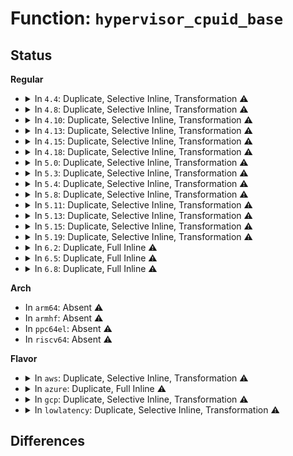 # Function: <code>hypervisor_cpuid_base</code>

## Status
<b>Regular</b>
<ul>
<li>
<details>
<summary>In <code>4.4</code>: Duplicate, Selective Inline, Transformation ⚠️</summary>

**Collision:** Static Duplication

**Inline:** Selective

**Transformation:** True

**Instances:**

```
In arch/x86/xen/enlighten.c (ffffffff8107c973)
Location: arch/x86/include/asm/processor.h:816
Inline: True
```
```
In arch/x86/kernel/kvm.c (ffffffff81063d27)
Location: arch/x86/include/asm/processor.h:816
Inline: True
Inline callers:
  - arch/x86/kernel/kvm.c:__kvm_cpuid_base
```
```
In drivers/xen/xenbus/xenbus_xs.c (ffffffff814ce8ca)
Location: arch/x86/include/asm/processor.h:816
Inline: True
Inline callers:
  - drivers/xen/xenbus/xenbus_xs.c:xs_init
```
```
In drivers/tty/hvc/hvc_xen.c (ffffffff814ff8c1)
Location: arch/x86/include/asm/processor.h:816
Inline: True
Inline callers:
  - drivers/tty/hvc/hvc_xen.c:xen_raw_console_write
```
```
In arch/x86/pci/xen.c (ffffffff81fb9046)
Location: arch/x86/include/asm/processor.h:816
Inline: True
Inline callers:
  - arch/x86/pci/xen.c:xen_msi_init
```
**Symbols:**

```
ffffffff8107c973-ffffffff8107c9fb: hypervisor_cpuid_base.constprop.25 (STB_LOCAL)
```
</details>
</li>
<li>
<details>
<summary>In <code>4.8</code>: Duplicate, Selective Inline, Transformation ⚠️</summary>

**Collision:** Static Duplication

**Inline:** Selective

**Transformation:** True

**Instances:**

```
In arch/x86/xen/enlighten.c (ffffffff8107e3d6)
Location: arch/x86/include/asm/processor.h:829
Inline: True
```
```
In arch/x86/kernel/kvm.c (ffffffff81063933)
Location: arch/x86/include/asm/processor.h:829
Inline: True
Inline callers:
  - arch/x86/kernel/kvm.c:__kvm_cpuid_base
```
```
In drivers/xen/xenbus/xenbus_xs.c (ffffffff8151f4a2)
Location: arch/x86/include/asm/processor.h:829
Inline: True
Inline callers:
  - drivers/xen/xenbus/xenbus_xs.c:xs_init
```
```
In drivers/tty/hvc/hvc_xen.c (ffffffff815504e9)
Location: arch/x86/include/asm/processor.h:829
Inline: True
Inline callers:
  - drivers/tty/hvc/hvc_xen.c:xen_raw_console_write
```
```
In arch/x86/pci/xen.c (ffffffff81fe6c1d)
Location: arch/x86/include/asm/processor.h:829
Inline: True
Inline callers:
  - arch/x86/pci/xen.c:xen_msi_init
```
**Symbols:**

```
ffffffff8107e3d6-ffffffff8107e46b: hypervisor_cpuid_base.constprop.24 (STB_LOCAL)
```
</details>
</li>
<li>
<details>
<summary>In <code>4.10</code>: Duplicate, Selective Inline, Transformation ⚠️</summary>

**Collision:** Static Duplication

**Inline:** Selective

**Transformation:** True

**Instances:**

```
In arch/x86/xen/enlighten.c (ffffffff810829e9)
Location: arch/x86/include/asm/processor.h:898
Inline: True
```
```
In arch/x86/kernel/kvm.c (ffffffff81066de3)
Location: arch/x86/include/asm/processor.h:898
Inline: True
Inline callers:
  - arch/x86/kernel/kvm.c:__kvm_cpuid_base
```
```
In drivers/xen/xenbus/xenbus_xs.c (ffffffff8154b95b)
Location: arch/x86/include/asm/processor.h:898
Inline: True
Inline callers:
  - drivers/xen/xenbus/xenbus_xs.c:xs_init
```
```
In drivers/tty/hvc/hvc_xen.c (ffffffff8157cd69)
Location: arch/x86/include/asm/processor.h:898
Inline: True
Inline callers:
  - drivers/tty/hvc/hvc_xen.c:xen_raw_console_write
```
```
In arch/x86/pci/xen.c (ffffffff82025461)
Location: arch/x86/include/asm/processor.h:898
Inline: True
Inline callers:
  - arch/x86/pci/xen.c:xen_msi_init
```
**Symbols:**

```
ffffffff810829e9-ffffffff81082a7e: hypervisor_cpuid_base.constprop.24 (STB_LOCAL)
```
</details>
</li>
<li>
<details>
<summary>In <code>4.13</code>: Duplicate, Selective Inline, Transformation ⚠️</summary>

**Collision:** Static Duplication

**Inline:** Selective

**Transformation:** True

**Instances:**

```
In arch/x86/xen/enlighten_hvm.c (ffffffff8101ba0a)
Location: arch/x86/include/asm/processor.h:918
Inline: True
```
```
In arch/x86/xen/enlighten_pv.c (ffffffff820a58f3)
Location: arch/x86/include/asm/processor.h:918
Inline: True
```
```
In arch/x86/xen/enlighten_pvh.c (ffffffff820a75eb)
Location: arch/x86/include/asm/processor.h:918
Inline: True
Inline callers:
  - arch/x86/xen/enlighten_pvh.c:xen_prepare_pvh
```
```
In arch/x86/kernel/kvm.c (ffffffff810660b5)
Location: arch/x86/include/asm/processor.h:918
Inline: True
Inline callers:
  - arch/x86/kernel/kvm.c:__kvm_cpuid_base
```
```
In drivers/xen/xenbus/xenbus_xs.c (ffffffff8155fc5f)
Location: arch/x86/include/asm/processor.h:918
Inline: True
Inline callers:
  - drivers/xen/xenbus/xenbus_xs.c:xs_init
```
```
In drivers/tty/hvc/hvc_xen.c (ffffffff81590fd7)
Location: arch/x86/include/asm/processor.h:918
Inline: True
Inline callers:
  - drivers/tty/hvc/hvc_xen.c:xen_raw_console_write
```
```
In arch/x86/pci/xen.c (ffffffff8210894e)
Location: arch/x86/include/asm/processor.h:918
Inline: True
Inline callers:
  - arch/x86/pci/xen.c:xen_msi_init
```
**Symbols:**

```
ffffffff8101ba0a-ffffffff8101bac2: hypervisor_cpuid_base.constprop.6 (STB_LOCAL)
```
</details>
</li>
<li>
<details>
<summary>In <code>4.15</code>: Duplicate, Selective Inline, Transformation ⚠️</summary>

**Collision:** Static Duplication

**Inline:** Selective

**Transformation:** True

**Instances:**

```
In arch/x86/xen/enlighten_hvm.c (ffffffff8101c6fa)
Location: arch/x86/include/asm/processor.h:945
Inline: True
```
```
In arch/x86/xen/enlighten_pv.c (ffffffff826abfba)
Location: arch/x86/include/asm/processor.h:945
Inline: True
```
```
In arch/x86/xen/enlighten_pvh.c (ffffffff826add9b)
Location: arch/x86/include/asm/processor.h:945
Inline: True
Inline callers:
  - arch/x86/xen/enlighten_pvh.c:xen_prepare_pvh
```
```
In arch/x86/kernel/kvm.c (ffffffff8106a145)
Location: arch/x86/include/asm/processor.h:945
Inline: True
Inline callers:
  - arch/x86/kernel/kvm.c:__kvm_cpuid_base
```
```
In drivers/xen/grant-table.c (ffffffff815ba70a)
Location: arch/x86/include/asm/processor.h:945
Inline: True
Inline callers:
  - drivers/xen/grant-table.c:gnttab_request_version
```
```
In drivers/xen/xenbus/xenbus_xs.c (ffffffff815c3eff)
Location: arch/x86/include/asm/processor.h:945
Inline: True
Inline callers:
  - drivers/xen/xenbus/xenbus_xs.c:xs_init
```
```
In drivers/tty/hvc/hvc_xen.c (ffffffff815f4f51)
Location: arch/x86/include/asm/processor.h:945
Inline: True
```
```
In arch/x86/pci/xen.c (ffffffff827122a6)
Location: arch/x86/include/asm/processor.h:945
Inline: True
Inline callers:
  - arch/x86/pci/xen.c:xen_msi_init
```
**Symbols:**

```
ffffffff8101c6fa-ffffffff8101c7b2: hypervisor_cpuid_base.constprop.7 (STB_LOCAL)
```
</details>
</li>
<li>
<details>
<summary>In <code>4.18</code>: Duplicate, Selective Inline, Transformation ⚠️</summary>

**Collision:** Static Duplication

**Inline:** Selective

**Transformation:** True

**Instances:**

```
In arch/x86/xen/enlighten_hvm.c (ffffffff8101d11a)
Location: arch/x86/include/asm/processor.h:959
Inline: True
Direct callers:
  - arch/x86/xen/enlighten_hvm.c:xen_platform_hvm
  - arch/x86/xen/enlighten_hvm.c:xen_hvm_guest_init
```
```
In arch/x86/xen/enlighten_pv.c (0)
Location: arch/x86/include/asm/processor.h:959
Inline: True
Inline callers:
  - arch/x86/xen/enlighten_pv.c:xen_platform_pv
```
```
In arch/x86/xen/enlighten_pvh.c (ffffffff826d7139)
Location: arch/x86/include/asm/processor.h:959
Inline: True
Inline callers:
  - arch/x86/xen/enlighten_pvh.c:xen_prepare_pvh
```
```
In arch/x86/kernel/kvm.c (0)
Location: arch/x86/include/asm/processor.h:959
Inline: True
Inline callers:
  - arch/x86/kernel/kvm.c:__kvm_cpuid_base
```
```
In arch/x86/kernel/jailhouse.c (0)
Location: arch/x86/include/asm/processor.h:959
Inline: True
```
```
In drivers/xen/grant-table.c (0)
Location: arch/x86/include/asm/processor.h:959
Inline: True
```
```
In drivers/xen/xenbus/xenbus_xs.c (0)
Location: arch/x86/include/asm/processor.h:959
Inline: True
Inline callers:
  - drivers/xen/xenbus/xenbus_xs.c:xs_init
```
```
In drivers/tty/hvc/hvc_xen.c (ffffffff8162ec0d)
Location: arch/x86/include/asm/processor.h:959
Inline: True
Inline callers:
  - drivers/tty/hvc/hvc_xen.c:xen_raw_console_write
```
```
In arch/x86/pci/xen.c (0)
Location: arch/x86/include/asm/processor.h:959
Inline: True
Inline callers:
  - arch/x86/pci/xen.c:xen_msi_init
```
**Symbols:**

```
ffffffff8101d11a-ffffffff8101d1d2: hypervisor_cpuid_base.constprop.3 (STB_LOCAL)
```
</details>
</li>
<li>
<details>
<summary>In <code>5.0</code>: Duplicate, Selective Inline, Transformation ⚠️</summary>

**Collision:** Static Duplication

**Inline:** Selective

**Transformation:** True

**Instances:**

```
In arch/x86/xen/enlighten_hvm.c (ffffffff8101c7fa)
Location: arch/x86/include/asm/processor.h:954
Inline: True
Direct callers:
  - arch/x86/xen/enlighten_hvm.c:xen_platform_hvm
  - arch/x86/xen/enlighten_hvm.c:xen_hvm_guest_init
```
```
In arch/x86/xen/enlighten_pv.c (0)
Location: arch/x86/include/asm/processor.h:954
Inline: True
Inline callers:
  - arch/x86/xen/enlighten_pv.c:xen_platform_pv
```
```
In arch/x86/xen/enlighten_pvh.c (ffffffff8288d1d1)
Location: arch/x86/include/asm/processor.h:954
Inline: True
Inline callers:
  - arch/x86/xen/enlighten_pvh.c:xen_pvh_init
```
```
In arch/x86/platform/pvh/enlighten.c (ffffffff8288e84a)
Location: arch/x86/include/asm/processor.h:954
Inline: True
Inline callers:
  - arch/x86/platform/pvh/enlighten.c:xen_prepare_pvh
```
```
In arch/x86/kernel/kvm.c (0)
Location: arch/x86/include/asm/processor.h:954
Inline: True
Inline callers:
  - arch/x86/kernel/kvm.c:__kvm_cpuid_base
```
```
In arch/x86/kernel/jailhouse.c (0)
Location: arch/x86/include/asm/processor.h:954
Inline: True
```
```
In drivers/xen/grant-table.c (0)
Location: arch/x86/include/asm/processor.h:954
Inline: True
```
```
In drivers/xen/xenbus/xenbus_xs.c (0)
Location: arch/x86/include/asm/processor.h:954
Inline: True
Inline callers:
  - drivers/xen/xenbus/xenbus_xs.c:xs_init
```
```
In drivers/tty/hvc/hvc_xen.c (ffffffff8164c222)
Location: arch/x86/include/asm/processor.h:954
Inline: True
```
```
In arch/x86/pci/xen.c (0)
Location: arch/x86/include/asm/processor.h:954
Inline: True
Inline callers:
  - arch/x86/pci/xen.c:xen_msi_init
```
**Symbols:**

```
ffffffff8101c7fa-ffffffff8101c8b2: hypervisor_cpuid_base.constprop.3 (STB_LOCAL)
```
</details>
</li>
<li>
<details>
<summary>In <code>5.3</code>: Duplicate, Selective Inline, Transformation ⚠️</summary>

**Collision:** Static Duplication

**Inline:** Selective

**Transformation:** True

**Instances:**

```
In arch/x86/xen/enlighten_hvm.c (ffffffff8101e32a)
Location: arch/x86/include/asm/processor.h:944
Inline: True
Direct callers:
  - arch/x86/xen/enlighten_hvm.c:xen_platform_hvm
  - arch/x86/xen/enlighten_hvm.c:xen_parse_nopv
  - arch/x86/xen/enlighten_hvm.c:xen_hvm_guest_init
```
```
In arch/x86/xen/enlighten_pv.c (0)
Location: arch/x86/include/asm/processor.h:944
Inline: True
Inline callers:
  - arch/x86/xen/enlighten_pv.c:xen_platform_pv
```
```
In arch/x86/xen/enlighten_pvh.c (ffffffff828a4666)
Location: arch/x86/include/asm/processor.h:944
Inline: True
Inline callers:
  - arch/x86/xen/enlighten_pvh.c:xen_pvh_init
```
```
In arch/x86/platform/pvh/enlighten.c (ffffffff828a5df1)
Location: arch/x86/include/asm/processor.h:944
Inline: True
Inline callers:
  - arch/x86/platform/pvh/enlighten.c:xen_prepare_pvh
```
```
In arch/x86/kernel/cpu/acrn.c (ffffffff828b086f)
Location: arch/x86/include/asm/processor.h:944
Inline: True
Inline callers:
  - arch/x86/kernel/cpu/acrn.c:acrn_detect
```
```
In arch/x86/kernel/kvm.c (0)
Location: arch/x86/include/asm/processor.h:944
Inline: True
Inline callers:
  - arch/x86/kernel/kvm.c:__kvm_cpuid_base
```
```
In arch/x86/kernel/jailhouse.c (ffffffff810783c0)
Location: arch/x86/include/asm/processor.h:944
Inline: True
Inline callers:
  - arch/x86/kernel/jailhouse.c:jailhouse_paravirt
Direct callers:
  - arch/x86/kernel/jailhouse.c:jailhouse_detect
```
```
In drivers/xen/grant-table.c (0)
Location: arch/x86/include/asm/processor.h:944
Inline: True
```
```
In drivers/xen/xenbus/xenbus_xs.c (0)
Location: arch/x86/include/asm/processor.h:944
Inline: True
Inline callers:
  - drivers/xen/xenbus/xenbus_xs.c:xs_init
```
```
In drivers/tty/hvc/hvc_xen.c (ffffffff81681013)
Location: arch/x86/include/asm/processor.h:944
Inline: True
```
```
In arch/x86/pci/xen.c (0)
Location: arch/x86/include/asm/processor.h:944
Inline: True
Inline callers:
  - arch/x86/pci/xen.c:xen_msi_init
```
**Symbols:**

```
ffffffff8101e32a-ffffffff8101e3da: hypervisor_cpuid_base.constprop.0 (STB_LOCAL)
ffffffff810783c0-ffffffff81078468: hypervisor_cpuid_base.constprop.0 (STB_LOCAL)
```
</details>
</li>
<li>
<details>
<summary>In <code>5.4</code>: Duplicate, Selective Inline, Transformation ⚠️</summary>

**Collision:** Static Duplication

**Inline:** Selective

**Transformation:** True

**Instances:**

```
In arch/x86/xen/enlighten_hvm.c (ffffffff8101ecaa)
Location: arch/x86/include/asm/processor.h:944
Inline: True
Direct callers:
  - arch/x86/xen/enlighten_hvm.c:xen_platform_hvm
  - arch/x86/xen/enlighten_hvm.c:xen_parse_nopv
  - arch/x86/xen/enlighten_hvm.c:xen_hvm_guest_init
```
```
In arch/x86/xen/enlighten_pv.c (0)
Location: arch/x86/include/asm/processor.h:944
Inline: True
Inline callers:
  - arch/x86/xen/enlighten_pv.c:xen_platform_pv
```
```
In arch/x86/xen/enlighten_pvh.c (ffffffff828a76f6)
Location: arch/x86/include/asm/processor.h:944
Inline: True
Inline callers:
  - arch/x86/xen/enlighten_pvh.c:xen_pvh_init
```
```
In arch/x86/platform/pvh/enlighten.c (ffffffff828a8df9)
Location: arch/x86/include/asm/processor.h:944
Inline: True
Inline callers:
  - arch/x86/platform/pvh/enlighten.c:xen_prepare_pvh
```
```
In arch/x86/kernel/cpu/acrn.c (ffffffff828b3cbc)
Location: arch/x86/include/asm/processor.h:944
Inline: True
Inline callers:
  - arch/x86/kernel/cpu/acrn.c:acrn_detect
```
```
In arch/x86/kernel/kvm.c (0)
Location: arch/x86/include/asm/processor.h:944
Inline: True
Inline callers:
  - arch/x86/kernel/kvm.c:__kvm_cpuid_base
```
```
In arch/x86/kernel/jailhouse.c (ffffffff81079410)
Location: arch/x86/include/asm/processor.h:944
Inline: True
Inline callers:
  - arch/x86/kernel/jailhouse.c:jailhouse_paravirt
Direct callers:
  - arch/x86/kernel/jailhouse.c:jailhouse_detect
```
```
In drivers/xen/grant-table.c (0)
Location: arch/x86/include/asm/processor.h:944
Inline: True
```
```
In drivers/xen/xenbus/xenbus_xs.c (0)
Location: arch/x86/include/asm/processor.h:944
Inline: True
Inline callers:
  - drivers/xen/xenbus/xenbus_xs.c:xs_init
```
```
In drivers/tty/hvc/hvc_xen.c (ffffffff816a36c3)
Location: arch/x86/include/asm/processor.h:944
Inline: True
```
```
In arch/x86/pci/xen.c (0)
Location: arch/x86/include/asm/processor.h:944
Inline: True
Inline callers:
  - arch/x86/pci/xen.c:xen_msi_init
```
**Symbols:**

```
ffffffff8101ecaa-ffffffff8101ed5a: hypervisor_cpuid_base.constprop.0 (STB_LOCAL)
ffffffff81079410-ffffffff810794b8: hypervisor_cpuid_base.constprop.0 (STB_LOCAL)
```
</details>
</li>
<li>
<details>
<summary>In <code>5.8</code>: Duplicate, Selective Inline, Transformation ⚠️</summary>

**Collision:** Static Duplication

**Inline:** Selective

**Transformation:** True

**Instances:**

```
In arch/x86/xen/enlighten_hvm.c (ffffffff81021277)
Location: arch/x86/include/asm/processor.h:946
Inline: True
Direct callers:
  - arch/x86/xen/enlighten_hvm.c:xen_platform_hvm
  - arch/x86/xen/enlighten_hvm.c:xen_parse_nopv
  - arch/x86/xen/enlighten_hvm.c:init_hvm_pv_info
```
```
In arch/x86/xen/enlighten_pv.c (ffffffff82ccbabf)
Location: arch/x86/include/asm/processor.h:946
Inline: True
Inline callers:
  - arch/x86/xen/enlighten_pv.c:xen_platform_pv
```
```
In arch/x86/xen/enlighten_pvh.c (ffffffff82ccdad4)
Location: arch/x86/include/asm/processor.h:946
Inline: True
Inline callers:
  - arch/x86/xen/enlighten_pvh.c:xen_pvh_init
```
```
In arch/x86/platform/pvh/enlighten.c (ffffffff82cce764)
Location: arch/x86/include/asm/processor.h:946
Inline: True
Inline callers:
  - arch/x86/platform/pvh/enlighten.c:xen_prepare_pvh
```
```
In arch/x86/kernel/cpu/acrn.c (ffffffff82cd8d66)
Location: arch/x86/include/asm/processor.h:946
Inline: True
Inline callers:
  - arch/x86/kernel/cpu/acrn.c:acrn_detect
```
```
In arch/x86/kernel/kvm.c (0)
Location: arch/x86/include/asm/processor.h:946
Inline: True
Inline callers:
  - arch/x86/kernel/kvm.c:__kvm_cpuid_base
```
```
In arch/x86/kernel/jailhouse.c (ffffffff810807ab)
Location: arch/x86/include/asm/processor.h:946
Inline: True
```
```
In drivers/xen/grant-table.c (0)
Location: arch/x86/include/asm/processor.h:946
Inline: True
Inline callers:
  - drivers/xen/grant-table.c:gnttab_need_v2
```
```
In drivers/xen/xenbus/xenbus_xs.c (ffffffff8171c151)
Location: arch/x86/include/asm/processor.h:946
Inline: True
Inline callers:
  - drivers/xen/xenbus/xenbus_xs.c:xen_strict_xenbus_quirk
```
```
In drivers/tty/hvc/hvc_xen.c (ffffffff81755c28)
Location: arch/x86/include/asm/processor.h:946
Inline: True
```
```
In arch/x86/pci/xen.c (ffffffff82d31aa4)
Location: arch/x86/include/asm/processor.h:946
Inline: True
Inline callers:
  - arch/x86/pci/xen.c:xen_msi_init
```
**Symbols:**

```
ffffffff81021277-ffffffff8102130c: hypervisor_cpuid_base.constprop.0 (STB_LOCAL)
```
</details>
</li>
<li>
<details>
<summary>In <code>5.11</code>: Duplicate, Selective Inline, Transformation ⚠️</summary>

**Collision:** Static Duplication

**Inline:** Selective

**Transformation:** True

**Instances:**

```
In arch/x86/xen/enlighten_hvm.c (ffffffff81bd28be)
Location: arch/x86/include/asm/processor.h:812
Inline: True
Direct callers:
  - arch/x86/xen/enlighten_hvm.c:xen_platform_hvm
  - arch/x86/xen/enlighten_hvm.c:xen_parse_nopv
  - arch/x86/xen/enlighten_hvm.c:init_hvm_pv_info
```
```
In arch/x86/xen/enlighten_pv.c (ffffffff82fb792d)
Location: arch/x86/include/asm/processor.h:812
Inline: True
Inline callers:
  - arch/x86/xen/enlighten_pv.c:xen_platform_pv
```
```
In arch/x86/xen/enlighten_pvh.c (ffffffff82fb9904)
Location: arch/x86/include/asm/processor.h:812
Inline: True
Inline callers:
  - arch/x86/xen/enlighten_pvh.c:xen_pvh_init
```
```
In arch/x86/platform/pvh/enlighten.c (ffffffff82fba5c0)
Location: arch/x86/include/asm/processor.h:812
Inline: True
Inline callers:
  - arch/x86/platform/pvh/enlighten.c:xen_prepare_pvh
```
```
In arch/x86/kernel/cpu/acrn.c (ffffffff82fc5184)
Location: arch/x86/include/asm/processor.h:812
Inline: True
Inline callers:
  - arch/x86/kernel/cpu/acrn.c:acrn_detect
```
```
In arch/x86/kernel/kvm.c (0)
Location: arch/x86/include/asm/processor.h:812
Inline: True
Inline callers:
  - arch/x86/kernel/kvm.c:__kvm_cpuid_base
```
```
In arch/x86/kernel/jailhouse.c (ffffffff810803c1)
Location: arch/x86/include/asm/processor.h:812
Inline: True
```
```
In drivers/xen/grant-table.c (0)
Location: arch/x86/include/asm/processor.h:812
Inline: True
Inline callers:
  - drivers/xen/grant-table.c:gnttab_need_v2
```
```
In drivers/xen/xenbus/xenbus_xs.c (ffffffff81739101)
Location: arch/x86/include/asm/processor.h:812
Inline: True
Inline callers:
  - drivers/xen/xenbus/xenbus_xs.c:xen_strict_xenbus_quirk
```
```
In drivers/tty/hvc/hvc_xen.c (ffffffff81770e98)
Location: arch/x86/include/asm/processor.h:812
Inline: True
```
```
In arch/x86/pci/xen.c (ffffffff83020ae4)
Location: arch/x86/include/asm/processor.h:812
Inline: True
Inline callers:
  - arch/x86/pci/xen.c:xen_hvm_msi_init
```
**Symbols:**

```
ffffffff81bd28be-ffffffff81bd2953: hypervisor_cpuid_base.constprop.0 (STB_LOCAL)
```
</details>
</li>
<li>
<details>
<summary>In <code>5.13</code>: Duplicate, Selective Inline, Transformation ⚠️</summary>

**Collision:** Static Duplication

**Inline:** Selective

**Transformation:** True

**Instances:**

```
In arch/x86/xen/enlighten_hvm.c (ffffffff81bc4a5c)
Location: arch/x86/include/asm/processor.h:796
Inline: True
Direct callers:
  - arch/x86/xen/enlighten_hvm.c:xen_platform_hvm
  - arch/x86/xen/enlighten_hvm.c:xen_parse_nopv
  - arch/x86/xen/enlighten_hvm.c:init_hvm_pv_info
```
```
In arch/x86/xen/enlighten_pv.c (ffffffff831c1ec3)
Location: arch/x86/include/asm/processor.h:796
Inline: True
Inline callers:
  - arch/x86/xen/enlighten_pv.c:xen_platform_pv
```
```
In arch/x86/xen/enlighten_pvh.c (ffffffff831c3fc4)
Location: arch/x86/include/asm/processor.h:796
Inline: True
Inline callers:
  - arch/x86/xen/enlighten_pvh.c:xen_pvh_init
```
```
In arch/x86/platform/pvh/enlighten.c (ffffffff831c4b45)
Location: arch/x86/include/asm/processor.h:796
Inline: True
Inline callers:
  - arch/x86/platform/pvh/enlighten.c:xen_prepare_pvh
```
```
In arch/x86/kernel/cpu/acrn.c (ffffffff831cfa90)
Location: arch/x86/include/asm/processor.h:796
Inline: True
Inline callers:
  - arch/x86/kernel/cpu/acrn.c:acrn_detect
```
```
In arch/x86/kernel/kvm.c (0)
Location: arch/x86/include/asm/processor.h:796
Inline: True
Inline callers:
  - arch/x86/kernel/kvm.c:__kvm_cpuid_base
```
```
In arch/x86/kernel/jailhouse.c (ffffffff81081261)
Location: arch/x86/include/asm/processor.h:796
Inline: True
```
```
In drivers/xen/grant-table.c (0)
Location: arch/x86/include/asm/processor.h:796
Inline: True
Inline callers:
  - drivers/xen/grant-table.c:gnttab_request_version
```
```
In drivers/xen/xenbus/xenbus_xs.c (0)
Location: arch/x86/include/asm/processor.h:796
Inline: True
Inline callers:
  - drivers/xen/xenbus/xenbus_xs.c:xs_init
```
```
In drivers/tty/hvc/hvc_xen.c (ffffffff81754958)
Location: arch/x86/include/asm/processor.h:796
Inline: True
```
```
In arch/x86/pci/xen.c (ffffffff8322bcb2)
Location: arch/x86/include/asm/processor.h:796
Inline: True
Inline callers:
  - arch/x86/pci/xen.c:xen_hvm_msi_init
```
**Symbols:**

```
ffffffff81bc4a5c-ffffffff81bc4af1: hypervisor_cpuid_base.constprop.0 (STB_LOCAL)
```
</details>
</li>
<li>
<details>
<summary>In <code>5.15</code>: Duplicate, Selective Inline, Transformation ⚠️</summary>

**Collision:** Static Duplication

**Inline:** Selective

**Transformation:** True

**Instances:**

```
In arch/x86/xen/enlighten_hvm.c (ffffffff81c970f1)
Location: arch/x86/include/asm/processor.h:811
Inline: True
Direct callers:
  - arch/x86/xen/enlighten_hvm.c:xen_platform_hvm
  - arch/x86/xen/enlighten_hvm.c:xen_parse_nopv
  - arch/x86/xen/enlighten_hvm.c:init_hvm_pv_info
```
```
In arch/x86/xen/enlighten_pv.c (ffffffff832a2911)
Location: arch/x86/include/asm/processor.h:811
Inline: True
Inline callers:
  - arch/x86/xen/enlighten_pv.c:xen_platform_pv
```
```
In arch/x86/xen/enlighten_pvh.c (ffffffff832a4b24)
Location: arch/x86/include/asm/processor.h:811
Inline: True
Inline callers:
  - arch/x86/xen/enlighten_pvh.c:xen_pvh_init
```
```
In arch/x86/platform/pvh/enlighten.c (ffffffff832a579e)
Location: arch/x86/include/asm/processor.h:811
Inline: True
Inline callers:
  - arch/x86/platform/pvh/enlighten.c:xen_prepare_pvh
```
```
In arch/x86/kernel/cpu/acrn.c (ffffffff832b1f1f)
Location: arch/x86/include/asm/processor.h:811
Inline: True
Inline callers:
  - arch/x86/kernel/cpu/acrn.c:acrn_detect
```
```
In arch/x86/kernel/kvm.c (0)
Location: arch/x86/include/asm/processor.h:811
Inline: True
Inline callers:
  - arch/x86/kernel/kvm.c:__kvm_cpuid_base
```
```
In arch/x86/kernel/jailhouse.c (ffffffff81090211)
Location: arch/x86/include/asm/processor.h:811
Inline: True
```
```
In drivers/xen/grant-table.c (0)
Location: arch/x86/include/asm/processor.h:811
Inline: True
Inline callers:
  - drivers/xen/grant-table.c:gnttab_request_version
```
```
In drivers/xen/xenbus/xenbus_xs.c (0)
Location: arch/x86/include/asm/processor.h:811
Inline: True
Inline callers:
  - drivers/xen/xenbus/xenbus_xs.c:xs_init
```
```
In drivers/tty/hvc/hvc_xen.c (ffffffff817d8018)
Location: arch/x86/include/asm/processor.h:811
Inline: True
```
```
In arch/x86/pci/xen.c (ffffffff833164d7)
Location: arch/x86/include/asm/processor.h:811
Inline: True
Inline callers:
  - arch/x86/pci/xen.c:xen_hvm_msi_init
```
**Symbols:**

```
ffffffff81c970f1-ffffffff81c97186: hypervisor_cpuid_base.constprop.0 (STB_LOCAL)
```
</details>
</li>
<li>
<details>
<summary>In <code>5.19</code>: Duplicate, Selective Inline, Transformation ⚠️</summary>

**Collision:** Static Duplication

**Inline:** Selective

**Transformation:** True

**Instances:**

```
In arch/x86/xen/enlighten_hvm.c (ffffffff81e4651d)
Location: arch/x86/include/asm/processor.h:814
Inline: True
Direct callers:
  - arch/x86/xen/enlighten_hvm.c:xen_platform_hvm
  - arch/x86/xen/enlighten_hvm.c:msi_ext_dest_id
  - arch/x86/xen/enlighten_hvm.c:xen_parse_nopv
  - arch/x86/xen/enlighten_hvm.c:init_hvm_pv_info
```
```
In arch/x86/xen/enlighten_pv.c (ffffffff83451c9c)
Location: arch/x86/include/asm/processor.h:814
Inline: True
Inline callers:
  - arch/x86/xen/enlighten_pv.c:xen_platform_pv
```
```
In arch/x86/xen/enlighten_pvh.c (ffffffff83453ce3)
Location: arch/x86/include/asm/processor.h:814
Inline: True
Inline callers:
  - arch/x86/xen/enlighten_pvh.c:xen_pvh_init
```
```
In arch/x86/platform/pvh/enlighten.c (ffffffff834547e0)
Location: arch/x86/include/asm/processor.h:814
Inline: True
Inline callers:
  - arch/x86/platform/pvh/enlighten.c:xen_prepare_pvh
```
```
In arch/x86/kernel/cpu/acrn.c (ffffffff83463213)
Location: arch/x86/include/asm/processor.h:814
Inline: True
Inline callers:
  - arch/x86/kernel/cpu/acrn.c:acrn_detect
```
```
In arch/x86/kernel/kvm.c (ffffffff8109ee48)
Location: arch/x86/include/asm/processor.h:814
Inline: True
Inline callers:
  - arch/x86/kernel/kvm.c:__kvm_cpuid_base
```
```
In arch/x86/kernel/jailhouse.c (ffffffff810a1111)
Location: arch/x86/include/asm/processor.h:814
Inline: True
```
```
In drivers/xen/grant-table.c (ffffffff818c8a6a)
Location: arch/x86/include/asm/processor.h:814
Inline: True
```
```
In drivers/xen/xenbus/xenbus_xs.c (ffffffff818d691c)
Location: arch/x86/include/asm/processor.h:814
Inline: True
Inline callers:
  - drivers/xen/xenbus/xenbus_xs.c:xs_init
```
```
In drivers/tty/hvc/hvc_xen.c (ffffffff81916285)
Location: arch/x86/include/asm/processor.h:814
Inline: True
```
```
In arch/x86/pci/xen.c (ffffffff834d0e4f)
Location: arch/x86/include/asm/processor.h:814
Inline: True
Inline callers:
  - arch/x86/pci/xen.c:xen_hvm_msi_init
```
**Symbols:**

```
ffffffff81e4651d-ffffffff81e465c3: hypervisor_cpuid_base.constprop.0 (STB_LOCAL)
```
</details>
</li>
<li>
<details>
<summary>In <code>6.2</code>: Duplicate, Full Inline ⚠️</summary>

**Collision:** Static Duplication

**Inline:** Full

**Transformation:** False

**Instances:**

```
In arch/x86/xen/enlighten_hvm.c (ffffffff83e6b8f1)
Location: arch/x86/include/asm/cpuid.h:156
Inline: True
Inline callers:
  - arch/x86/xen/enlighten_hvm.c:xen_platform_hvm
  - arch/x86/xen/enlighten_hvm.c:msi_ext_dest_id
  - arch/x86/xen/enlighten_hvm.c:xen_parse_nopv
  - arch/x86/xen/enlighten_hvm.c:init_hvm_pv_info
```
```
In arch/x86/xen/enlighten_pv.c (ffffffff83e6e94c)
Location: arch/x86/include/asm/cpuid.h:156
Inline: True
Inline callers:
  - arch/x86/xen/enlighten_pv.c:xen_platform_pv
```
```
In arch/x86/xen/enlighten_pvh.c (ffffffff83e71472)
Location: arch/x86/include/asm/cpuid.h:156
Inline: True
Inline callers:
  - arch/x86/xen/enlighten_pvh.c:xen_pvh_init
```
```
In arch/x86/platform/pvh/enlighten.c (ffffffff83e72291)
Location: arch/x86/include/asm/cpuid.h:156
Inline: True
Inline callers:
  - arch/x86/platform/pvh/enlighten.c:xen_prepare_pvh
```
```
In arch/x86/kernel/cpu/acrn.c (ffffffff83e85c34)
Location: arch/x86/include/asm/cpuid.h:156
Inline: True
Inline callers:
  - arch/x86/kernel/cpu/acrn.c:acrn_detect
```
```
In arch/x86/kernel/kvm.c (ffffffff810b68e8)
Location: arch/x86/include/asm/cpuid.h:156
Inline: True
Inline callers:
  - arch/x86/kernel/kvm.c:__kvm_cpuid_base
```
```
In arch/x86/kernel/jailhouse.c (ffffffff810b9021)
Location: arch/x86/include/asm/cpuid.h:156
Inline: True
```
```
In drivers/xen/grant-table.c (ffffffff81a19838)
Location: arch/x86/include/asm/cpuid.h:156
Inline: True
Inline callers:
  - drivers/xen/grant-table.c:gnttab_request_version
```
```
In drivers/xen/events/events_base.c (ffffffff83eea886)
Location: arch/x86/include/asm/cpuid.h:156
Inline: True
Inline callers:
  - drivers/xen/events/events_base.c:xen_init_setup_upcall_vector
```
```
In drivers/xen/xenbus/xenbus_xs.c (ffffffff81a28e72)
Location: arch/x86/include/asm/cpuid.h:156
Inline: True
Inline callers:
  - drivers/xen/xenbus/xenbus_xs.c:xs_init
```
```
In drivers/tty/hvc/hvc_xen.c (ffffffff81a719a5)
Location: arch/x86/include/asm/cpuid.h:156
Inline: True
```
```
In arch/x86/pci/xen.c (ffffffff83f14fc3)
Location: arch/x86/include/asm/cpuid.h:156
Inline: True
Inline callers:
  - arch/x86/pci/xen.c:xen_hvm_msi_init
```
</details>
</li>
<li>
<details>
<summary>In <code>6.5</code>: Duplicate, Full Inline ⚠️</summary>

**Collision:** Static Duplication

**Inline:** Full

**Transformation:** False

**Instances:**

```
In arch/x86/xen/time.c (ffffffff8368b6c6)
Location: arch/x86/include/asm/cpuid.h:156
Inline: True
Inline callers:
  - arch/x86/xen/time.c:xen_time_init
```
```
In arch/x86/xen/enlighten_hvm.c (ffffffff8368c391)
Location: arch/x86/include/asm/cpuid.h:156
Inline: True
Inline callers:
  - arch/x86/xen/enlighten_hvm.c:xen_platform_hvm
  - arch/x86/xen/enlighten_hvm.c:msi_ext_dest_id
  - arch/x86/xen/enlighten_hvm.c:xen_parse_nopv
  - arch/x86/xen/enlighten_hvm.c:init_hvm_pv_info
```
```
In arch/x86/xen/enlighten_pv.c (ffffffff8368f2cc)
Location: arch/x86/include/asm/cpuid.h:156
Inline: True
Inline callers:
  - arch/x86/xen/enlighten_pv.c:xen_platform_pv
```
```
In arch/x86/xen/enlighten_pvh.c (ffffffff836922c1)
Location: arch/x86/include/asm/cpuid.h:156
Inline: True
Inline callers:
  - arch/x86/xen/enlighten_pvh.c:xen_pvh_init
```
```
In arch/x86/platform/pvh/enlighten.c (ffffffff836931a1)
Location: arch/x86/include/asm/cpuid.h:156
Inline: True
Inline callers:
  - arch/x86/platform/pvh/enlighten.c:xen_prepare_pvh
```
```
In arch/x86/kernel/cpu/acrn.c (ffffffff836a9174)
Location: arch/x86/include/asm/cpuid.h:156
Inline: True
Inline callers:
  - arch/x86/kernel/cpu/acrn.c:acrn_detect
```
```
In arch/x86/kernel/kvm.c (ffffffff810b9a28)
Location: arch/x86/include/asm/cpuid.h:156
Inline: True
Inline callers:
  - arch/x86/kernel/kvm.c:__kvm_cpuid_base
```
```
In arch/x86/kernel/jailhouse.c (ffffffff810bc1f1)
Location: arch/x86/include/asm/cpuid.h:156
Inline: True
```
```
In drivers/xen/grant-table.c (ffffffff81a628b8)
Location: arch/x86/include/asm/cpuid.h:156
Inline: True
Inline callers:
  - drivers/xen/grant-table.c:gnttab_request_version
```
```
In drivers/xen/events/events_base.c (ffffffff83710276)
Location: arch/x86/include/asm/cpuid.h:156
Inline: True
Inline callers:
  - drivers/xen/events/events_base.c:xen_init_setup_upcall_vector
```
```
In drivers/xen/xenbus/xenbus_xs.c (ffffffff81a72572)
Location: arch/x86/include/asm/cpuid.h:156
Inline: True
Inline callers:
  - drivers/xen/xenbus/xenbus_xs.c:xs_init
```
```
In drivers/tty/hvc/hvc_xen.c (ffffffff81abc255)
Location: arch/x86/include/asm/cpuid.h:156
Inline: True
```
```
In arch/x86/pci/xen.c (ffffffff8373b743)
Location: arch/x86/include/asm/cpuid.h:156
Inline: True
Inline callers:
  - arch/x86/pci/xen.c:xen_hvm_msi_init
```
</details>
</li>
<li>
<details>
<summary>In <code>6.8</code>: Duplicate, Full Inline ⚠️</summary>

**Collision:** Static Duplication

**Inline:** Full

**Transformation:** False

**Instances:**

```
In arch/x86/xen/time.c (ffffffff838bb286)
Location: arch/x86/include/asm/cpuid.h:156
Inline: True
Inline callers:
  - arch/x86/xen/time.c:xen_time_init
```
```
In arch/x86/xen/enlighten_hvm.c (ffffffff838bbf51)
Location: arch/x86/include/asm/cpuid.h:156
Inline: True
Inline callers:
  - arch/x86/xen/enlighten_hvm.c:xen_platform_hvm
  - arch/x86/xen/enlighten_hvm.c:msi_ext_dest_id
  - arch/x86/xen/enlighten_hvm.c:xen_parse_nopv
  - arch/x86/xen/enlighten_hvm.c:init_hvm_pv_info
```
```
In arch/x86/xen/enlighten_pv.c (ffffffff838bf12c)
Location: arch/x86/include/asm/cpuid.h:156
Inline: True
Inline callers:
  - arch/x86/xen/enlighten_pv.c:xen_platform_pv
```
```
In arch/x86/xen/enlighten_pvh.c (ffffffff838c1dd1)
Location: arch/x86/include/asm/cpuid.h:156
Inline: True
Inline callers:
  - arch/x86/xen/enlighten_pvh.c:xen_pvh_init
```
```
In arch/x86/platform/pvh/enlighten.c (ffffffff838c2d11)
Location: arch/x86/include/asm/cpuid.h:156
Inline: True
Inline callers:
  - arch/x86/platform/pvh/enlighten.c:xen_prepare_pvh
```
```
In arch/x86/kernel/cpu/acrn.c (ffffffff838d97d4)
Location: arch/x86/include/asm/cpuid.h:156
Inline: True
Inline callers:
  - arch/x86/kernel/cpu/acrn.c:acrn_detect
```
```
In arch/x86/kernel/kvm.c (ffffffff810c10c8)
Location: arch/x86/include/asm/cpuid.h:156
Inline: True
Inline callers:
  - arch/x86/kernel/kvm.c:__kvm_cpuid_base
```
```
In arch/x86/kernel/jailhouse.c (ffffffff810c3371)
Location: arch/x86/include/asm/cpuid.h:156
Inline: True
```
```
In drivers/xen/grant-table.c (ffffffff81ab5818)
Location: arch/x86/include/asm/cpuid.h:156
Inline: True
Inline callers:
  - drivers/xen/grant-table.c:gnttab_request_version
```
```
In drivers/xen/events/events_base.c (ffffffff83943bf6)
Location: arch/x86/include/asm/cpuid.h:156
Inline: True
Inline callers:
  - drivers/xen/events/events_base.c:xen_init_setup_upcall_vector
```
```
In drivers/xen/xenbus/xenbus_xs.c (ffffffff81ac46d2)
Location: arch/x86/include/asm/cpuid.h:156
Inline: True
Inline callers:
  - drivers/xen/xenbus/xenbus_xs.c:xs_init
```
```
In drivers/tty/hvc/hvc_xen.c (ffffffff81b0efa5)
Location: arch/x86/include/asm/cpuid.h:156
Inline: True
```
```
In arch/x86/pci/xen.c (ffffffff839700ce)
Location: arch/x86/include/asm/cpuid.h:156
Inline: True
Inline callers:
  - arch/x86/pci/xen.c:xen_hvm_msi_init
```
</details>
</li>
</ul>
<b>Arch</b>
<ul>
<li>
In <code>arm64</code>: Absent ⚠️
</li>
<li>
In <code>armhf</code>: Absent ⚠️
</li>
<li>
In <code>ppc64el</code>: Absent ⚠️
</li>
<li>
In <code>riscv64</code>: Absent ⚠️
</li>
</ul>
<b>Flavor</b>
<ul>
<li>
<details>
<summary>In <code>aws</code>: Duplicate, Selective Inline, Transformation ⚠️</summary>

**Collision:** Static Duplication

**Inline:** Selective

**Transformation:** True

**Instances:**

```
In arch/x86/xen/enlighten_hvm.c (ffffffff8101ee0e)
Location: arch/x86/include/asm/processor.h:944
Inline: True
Direct callers:
  - arch/x86/xen/enlighten_hvm.c:xen_platform_hvm
  - arch/x86/xen/enlighten_hvm.c:xen_parse_nopv
  - arch/x86/xen/enlighten_hvm.c:xen_hvm_guest_init
```
```
In arch/x86/xen/enlighten_pv.c (0)
Location: arch/x86/include/asm/processor.h:944
Inline: True
Inline callers:
  - arch/x86/xen/enlighten_pv.c:xen_platform_pv
```
```
In arch/x86/xen/enlighten_pvh.c (ffffffff82895706)
Location: arch/x86/include/asm/processor.h:944
Inline: True
Inline callers:
  - arch/x86/xen/enlighten_pvh.c:xen_pvh_init
```
```
In arch/x86/platform/pvh/enlighten.c (ffffffff82896e09)
Location: arch/x86/include/asm/processor.h:944
Inline: True
Inline callers:
  - arch/x86/platform/pvh/enlighten.c:xen_prepare_pvh
```
```
In arch/x86/kernel/cpu/acrn.c (ffffffff828a1cdb)
Location: arch/x86/include/asm/processor.h:944
Inline: True
Inline callers:
  - arch/x86/kernel/cpu/acrn.c:acrn_detect
```
```
In arch/x86/kernel/kvm.c (0)
Location: arch/x86/include/asm/processor.h:944
Inline: True
Inline callers:
  - arch/x86/kernel/kvm.c:__kvm_cpuid_base
```
```
In arch/x86/kernel/jailhouse.c (ffffffff81078410)
Location: arch/x86/include/asm/processor.h:944
Inline: True
Inline callers:
  - arch/x86/kernel/jailhouse.c:jailhouse_paravirt
Direct callers:
  - arch/x86/kernel/jailhouse.c:jailhouse_detect
```
```
In drivers/xen/grant-table.c (0)
Location: arch/x86/include/asm/processor.h:944
Inline: True
```
```
In drivers/xen/xenbus/xenbus_xs.c (0)
Location: arch/x86/include/asm/processor.h:944
Inline: True
Inline callers:
  - drivers/xen/xenbus/xenbus_xs.c:xs_init
```
```
In drivers/tty/hvc/hvc_xen.c (ffffffff81669123)
Location: arch/x86/include/asm/processor.h:944
Inline: True
```
```
In arch/x86/pci/xen.c (0)
Location: arch/x86/include/asm/processor.h:944
Inline: True
Inline callers:
  - arch/x86/pci/xen.c:xen_msi_init
```
**Symbols:**

```
ffffffff8101ee0e-ffffffff8101eebe: hypervisor_cpuid_base.constprop.0 (STB_LOCAL)
ffffffff81078410-ffffffff810784b8: hypervisor_cpuid_base.constprop.0 (STB_LOCAL)
```
</details>
</li>
<li>
<details>
<summary>In <code>azure</code>: Duplicate, Full Inline ⚠️</summary>

**Collision:** Static Duplication

**Inline:** Full

**Transformation:** False

**Instances:**

```
In arch/x86/platform/pvh/enlighten.c (ffffffff8288f142)
Location: arch/x86/include/asm/processor.h:944
Inline: True
Inline callers:
  - arch/x86/platform/pvh/enlighten.c:xen_prepare_pvh
```
```
In arch/x86/kernel/cpu/acrn.c (ffffffff82899e29)
Location: arch/x86/include/asm/processor.h:944
Inline: True
Inline callers:
  - arch/x86/kernel/cpu/acrn.c:acrn_detect
```
```
In arch/x86/kernel/kvm.c (0)
Location: arch/x86/include/asm/processor.h:944
Inline: True
Inline callers:
  - arch/x86/kernel/kvm.c:__kvm_cpuid_base
```
```
In arch/x86/kernel/jailhouse.c (ffffffff81067ce3)
Location: arch/x86/include/asm/processor.h:944
Inline: True
```
</details>
</li>
<li>
<details>
<summary>In <code>gcp</code>: Duplicate, Selective Inline, Transformation ⚠️</summary>

**Collision:** Static Duplication

**Inline:** Selective

**Transformation:** True

**Instances:**

```
In arch/x86/xen/enlighten_hvm.c (ffffffff8101ec6a)
Location: arch/x86/include/asm/processor.h:944
Inline: True
Direct callers:
  - arch/x86/xen/enlighten_hvm.c:xen_platform_hvm
  - arch/x86/xen/enlighten_hvm.c:xen_parse_nopv
  - arch/x86/xen/enlighten_hvm.c:xen_hvm_guest_init
```
```
In arch/x86/xen/enlighten_pv.c (0)
Location: arch/x86/include/asm/processor.h:944
Inline: True
Inline callers:
  - arch/x86/xen/enlighten_pv.c:xen_platform_pv
```
```
In arch/x86/xen/enlighten_pvh.c (ffffffff828a86f6)
Location: arch/x86/include/asm/processor.h:944
Inline: True
Inline callers:
  - arch/x86/xen/enlighten_pvh.c:xen_pvh_init
```
```
In arch/x86/platform/pvh/enlighten.c (ffffffff828a9df9)
Location: arch/x86/include/asm/processor.h:944
Inline: True
Inline callers:
  - arch/x86/platform/pvh/enlighten.c:xen_prepare_pvh
```
```
In arch/x86/kernel/kvm.c (0)
Location: arch/x86/include/asm/processor.h:944
Inline: True
Inline callers:
  - arch/x86/kernel/kvm.c:__kvm_cpuid_base
```
```
In arch/x86/kernel/jailhouse.c (ffffffff810783c0)
Location: arch/x86/include/asm/processor.h:944
Inline: True
Inline callers:
  - arch/x86/kernel/jailhouse.c:jailhouse_paravirt
Direct callers:
  - arch/x86/kernel/jailhouse.c:jailhouse_detect
```
```
In drivers/xen/grant-table.c (0)
Location: arch/x86/include/asm/processor.h:944
Inline: True
```
```
In drivers/xen/xenbus/xenbus_xs.c (0)
Location: arch/x86/include/asm/processor.h:944
Inline: True
Inline callers:
  - drivers/xen/xenbus/xenbus_xs.c:xs_init
```
```
In drivers/tty/hvc/hvc_xen.c (ffffffff81697503)
Location: arch/x86/include/asm/processor.h:944
Inline: True
```
```
In arch/x86/pci/xen.c (0)
Location: arch/x86/include/asm/processor.h:944
Inline: True
Inline callers:
  - arch/x86/pci/xen.c:xen_msi_init
```
**Symbols:**

```
ffffffff8101ec6a-ffffffff8101ed1a: hypervisor_cpuid_base.constprop.0 (STB_LOCAL)
ffffffff810783c0-ffffffff81078468: hypervisor_cpuid_base.constprop.0 (STB_LOCAL)
```
</details>
</li>
<li>
<details>
<summary>In <code>lowlatency</code>: Duplicate, Selective Inline, Transformation ⚠️</summary>

**Collision:** Static Duplication

**Inline:** Selective

**Transformation:** True

**Instances:**

```
In arch/x86/xen/enlighten_hvm.c (ffffffff8101eeba)
Location: arch/x86/include/asm/processor.h:944
Inline: True
Direct callers:
  - arch/x86/xen/enlighten_hvm.c:xen_platform_hvm
  - arch/x86/xen/enlighten_hvm.c:xen_parse_nopv
  - arch/x86/xen/enlighten_hvm.c:xen_hvm_guest_init
```
```
In arch/x86/xen/enlighten_pv.c (0)
Location: arch/x86/include/asm/processor.h:944
Inline: True
Inline callers:
  - arch/x86/xen/enlighten_pv.c:xen_platform_pv
```
```
In arch/x86/xen/enlighten_pvh.c (ffffffff828a8706)
Location: arch/x86/include/asm/processor.h:944
Inline: True
Inline callers:
  - arch/x86/xen/enlighten_pvh.c:xen_pvh_init
```
```
In arch/x86/platform/pvh/enlighten.c (ffffffff828a9e09)
Location: arch/x86/include/asm/processor.h:944
Inline: True
Inline callers:
  - arch/x86/platform/pvh/enlighten.c:xen_prepare_pvh
```
```
In arch/x86/kernel/cpu/acrn.c (ffffffff828b4cbf)
Location: arch/x86/include/asm/processor.h:944
Inline: True
Inline callers:
  - arch/x86/kernel/cpu/acrn.c:acrn_detect
```
```
In arch/x86/kernel/kvm.c (0)
Location: arch/x86/include/asm/processor.h:944
Inline: True
Inline callers:
  - arch/x86/kernel/kvm.c:__kvm_cpuid_base
```
```
In arch/x86/kernel/jailhouse.c (ffffffff8107a4c0)
Location: arch/x86/include/asm/processor.h:944
Inline: True
Inline callers:
  - arch/x86/kernel/jailhouse.c:jailhouse_paravirt
Direct callers:
  - arch/x86/kernel/jailhouse.c:jailhouse_detect
```
```
In drivers/xen/grant-table.c (0)
Location: arch/x86/include/asm/processor.h:944
Inline: True
```
```
In drivers/xen/xenbus/xenbus_xs.c (0)
Location: arch/x86/include/asm/processor.h:944
Inline: True
Inline callers:
  - drivers/xen/xenbus/xenbus_xs.c:xs_init
```
```
In drivers/tty/hvc/hvc_xen.c (ffffffff816b1bc3)
Location: arch/x86/include/asm/processor.h:944
Inline: True
```
```
In arch/x86/pci/xen.c (0)
Location: arch/x86/include/asm/processor.h:944
Inline: True
Inline callers:
  - arch/x86/pci/xen.c:xen_msi_init
```
**Symbols:**

```
ffffffff8101eeba-ffffffff8101ef6a: hypervisor_cpuid_base.constprop.0 (STB_LOCAL)
ffffffff8107a4c0-ffffffff8107a568: hypervisor_cpuid_base.constprop.0 (STB_LOCAL)
```
</details>
</li>
</ul>

## Differences
